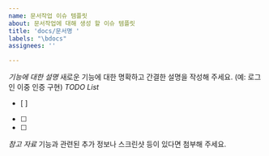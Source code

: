 ```yaml
---
name: 문서작업 이슈 템플릿
about: 문서작업에 대해 생성 할 이슈 템플릿
title: 'docs/문서명 '
labels: "\bdocs"
assignees: ''

---
```


*기능에 대한 설명*
새로운 기능에 대한 명확하고 간결한 설명을 작성해 주세요.
(예: 로그인 이중 인증 구현)
*TODO List*
- [ ]
- [ ]
- [ ]
*참고 자료*
기능과 관련된 추가 정보나 스크린샷 등이 있다면 첨부해 주세요.
